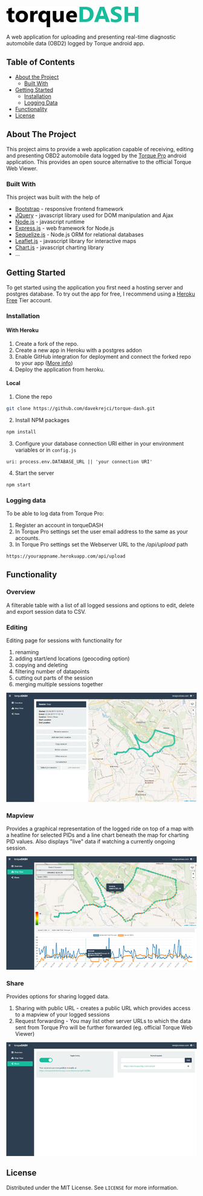 <!-- PROJECT LOGO -->
<br />
<p align="left">
    <img src="imgs/logo.png" alt="Logo" width="350" height="55">
  <p align="left">
    A web application for uploading and presenting real-time diagnostic automobile data (OBD2) logged by Torque android app.
  </p>
</p>



<!-- TABLE OF CONTENTS -->
## Table of Contents

* [About the Project](#about-the-project)
  * [Built With](#built-with)
* [Getting Started](#getting-started)
  * [Installation](#installation)
  * [Logging Data](#logging-data)
* [Functionality](#functionality)
* [License](#license)



<!-- ABOUT THE PROJECT -->
## About The Project

This project aims to provide a web application capable of receiving, editing and presenting OBD2 automobile data logged by the [Torque Pro](https://play.google.com/store/apps/details?id=org.prowl.torque&hl=en) android application. This provides an open source alternative to the official Torque Web Viewer.

### Built With
This project was built with the help of

* [Bootstrap](https://getbootstrap.com) - responsive frontend framework
* [JQuery](https://jquery.com) - javascript library used for DOM manipulation and Ajax
* [Node.js](https://nodejs.org) - javascript runtime
* [Express.js](https://expressjs.com) - web framework for Node.js
* [Sequelize.js](http://docs.sequelizejs.com/) - Node.js ORM for relational databases 
* [Leaflet.js](https://leafletjs.com/) - javascript library for interactive maps
* [Chart.js](https://www.chartjs.org/) - javascript charting library
* ...



<!-- GETTING STARTED -->
## Getting Started

To get started using the application you first need a hosting server and postgres database. To try out the app for free, I recommend using a [Heroku Free](https://www.heroku.com/free) Tier account.

### Installation
#### With Heroku

1. Create a fork of the repo.
2. Create a new app in Heroku with a postgres addon
3. Enable GitHub integration for deployment and connect the forked repo to your app ([More info](https://devcenter.heroku.com/articles/github-integration))
4. Deploy the application from heroku.

#### Local

1. Clone the repo
```sh
git clone https://github.com/davekrejci/torque-dash.git
```
2. Install NPM packages
```sh
npm install
```
3. Configure your database connection URI either in your environment variables or in `config.js`
```JS
uri: process.env.DATABASE_URL || 'your connection URI'
```
4. Start the server
```sh
npm start
```

### Logging data

To be able to log data from Torque Pro:

1. Register an account in torqueDASH
2. In Torque Pro settings set the user email address to the same as your accounts.
3. In Torque Pro settings set the Webserver URL to the */api/upload* path
```
https://yourappname.herokuapp.com/api/upload
```

<!-- Functionality -->
## Functionality

### Overview

A filterable table with a list of all logged sessions and options to edit, delete and export session data to CSV.

### Editing

Editing page for sessions with functionality for 

1. renaming
2. adding start/end locations (geocoding option)
3. copying and deleting
4. filtering number of datapoints
5. cutting out parts of the session
6. merging multiple sessions together

![](imgs/editing.gif)

### Mapview

Provides a graphical representation of the logged ride on top of a map with a heatline for selected PIDs and a line chart beneath the map for charting PID values. Also displays "live" data if watching a currently ongoing session.

![](imgs/mapview.png)

### Share

Provides options for sharing logged data.

1. Sharing with public URL - creates a public URL which provides access to a mapview of your logged sessions
2. Request forwarding - You may list other server URLs to which the data sent from Torque Pro will be further forwarded (eg. official Torque Web Viewer)

![](imgs/share.png)


<!-- LICENSE -->
## License

Distributed under the MIT License. See `LICENSE` for more information.
